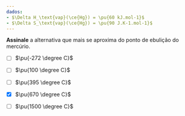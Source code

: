 ```yaml
---
dados:
- $\Delta H_\text{vap}(\ce{Hg}) = \pu{60 kJ.mol-1}$
- $\Delta S_\text{vap}(\ce{Hg}) = \pu{90 J.K-1.mol-1}$
---
```

**Assinale** a alternativa que mais se aproxima do ponto de ebulição do mercúrio.

- [ ] $\pu{-272 \degree C}$
- [ ] $\pu{100 \degree C}$
- [ ] $\pu{395 \degree C}$
- [x] $\pu{670 \degree C}$
- [ ] $\pu{1500 \degree C}$

